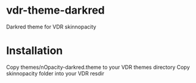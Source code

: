 vdr-theme-darkred
=================

Darkred theme for VDR skinnopacity

Installation
============
Copy themes/nOpacity-darkred.theme to your VDR themes directory
Copy skinnopacity folder into your VDR resdir
